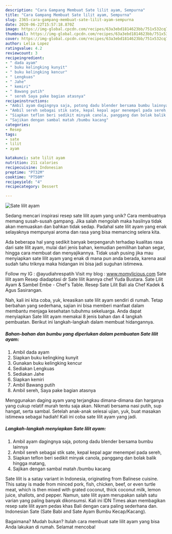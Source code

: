 ```yaml
---
description: "Cara Gampang Membuat Sate lilit ayam, Sempurna"
title: "Cara Gampang Membuat Sate lilit ayam, Sempurna"
slug: 2365-cara-gampang-membuat-sate-lilit-ayam-sempurna
date: 2020-06-22T15:57:18.870Z
image: https://img-global.cpcdn.com/recipes/63a3ebd1814623bb/751x532cq70/sate-lilit-ayam-foto-resep-utama.jpg
thumbnail: https://img-global.cpcdn.com/recipes/63a3ebd1814623bb/751x532cq70/sate-lilit-ayam-foto-resep-utama.jpg
cover: https://img-global.cpcdn.com/recipes/63a3ebd1814623bb/751x532cq70/sate-lilit-ayam-foto-resep-utama.jpg
author: Lelia Lopez
ratingvalue: 4.2
reviewcount: 3
recipeingredient:
- " dada ayam"
- " buku kelingking kunyit"
- " buku kelingking kencur"
- " Lengkuas"
- " Jahe"
- " kemiri"
- " Bawang putih"
- " sereh Saya pake bagian atasnya"
recipeinstructions:
- "Ambil ayam dagingnya saja, potong dadu blender bersama bumbu lainnya"
- "Ambil sereh sebagai stik sate, kepal kepal agar menempel pada sereh,"
- "Siapkan teflon beri sedikit minyak canola, panggang dan bolak balik hingga matang,"
- "Sajikan dengan sambal matah /bumbu kacang"
categories:
- Resep
tags:
- sate
- lilit
- ayam

katakunci: sate lilit ayam 
nutrition: 211 calories
recipecuisine: Indonesian
preptime: "PT32M"
cooktime: "PT50M"
recipeyield: "4"
recipecategory: Dessert

---
```



![Sate lilit ayam](https://img-global.cpcdn.com/recipes/63a3ebd1814623bb/751x532cq70/sate-lilit-ayam-foto-resep-utama.jpg)

Sedang mencari inspirasi resep sate lilit ayam yang unik? Cara membuatnya memang susah-susah gampang. Jika salah mengolah maka hasilnya tidak akan memuaskan dan bahkan tidak sedap. Padahal sate lilit ayam yang enak selayaknya mempunyai aroma dan rasa yang bisa memancing selera kita.

Ada beberapa hal yang sedikit banyak berpengaruh terhadap kualitas rasa dari sate lilit ayam, mulai dari jenis bahan, kemudian pemilihan bahan segar, hingga cara membuat dan menyajikannya. Tidak usah pusing jika mau menyiapkan sate lilit ayam yang enak di mana pun anda berada, karena asal sudah tahu triknya maka hidangan ini bisa jadi suguhan istimewa.

Follow my IG : @ayudiahrespatih Visit my blog : www.momylicious.com Sate lilit ayam Resep diadaptasi dr Sate lilit ikannya chef Yuda Bustara. Sate Lilit Ayam &amp; Sambel Embe - Chef&#39;s Table. Resep Sate Lilit Bali ala Chef Kadek &amp; Agus Sasirangan.


Nah, kali ini kita coba, yuk, kreasikan sate lilit ayam sendiri di rumah. Tetap berbahan yang sederhana, sajian ini bisa memberi manfaat dalam membantu menjaga kesehatan tubuhmu sekeluarga. Anda dapat menyiapkan Sate lilit ayam memakai 8 jenis bahan dan 4 langkah pembuatan. Berikut ini langkah-langkah dalam membuat hidangannya.

<!--inarticleads1-->

##### Bahan-bahan dan bumbu yang diperlukan dalam pembuatan Sate lilit ayam:

1. Ambil  dada ayam
1. Siapkan  buku kelingking kunyit
1. Gunakan  buku kelingking kencur
1. Sediakan  Lengkuas
1. Sediakan  Jahe
1. Siapkan  kemiri
1. Ambil  Bawang putih
1. Ambil  sereh, Saya pake bagian atasnya


Menggunakan daging ayam yang terjangkau dimana-dimana dan harganya yang cukup relatif murah tentu saja akan. Nikmati bersama nasi putih, sup hangat, serta sambal. Setelah anak-anak selesai ujian, yuk, buat masakan istimewa sebagai hadiah! Kali ini coba sate lilit ayam yang jadi. 

<!--inarticleads2-->

##### Langkah-langkah menyiapkan Sate lilit ayam:

1. Ambil ayam dagingnya saja, potong dadu blender bersama bumbu lainnya
1. Ambil sereh sebagai stik sate, kepal kepal agar menempel pada sereh,
1. Siapkan teflon beri sedikit minyak canola, panggang dan bolak balik hingga matang,
1. Sajikan dengan sambal matah /bumbu kacang


Sate lilit is a satay variant in Indonesia, originating from Balinese cuisine. This satay is made from minced pork, fish, chicken, beef, or even turtle meat, which is then mixed with grated coconut, thick coconut milk, lemon juice, shallots, and pepper. Namun, sate lilit ayam merupakan salah satu varian yang paling banyak dikonsumsi. Kali ini IDN Times akan membagikan resep sate lilit ayam pedas khas Bali dengan cara paling sederhana dan. Indonesian Sate (Sate Babi and Sate Ayam Bumbu Kecap/Kacang). 

Bagaimana? Mudah bukan? Itulah cara membuat sate lilit ayam yang bisa Anda lakukan di rumah. Selamat mencoba!
